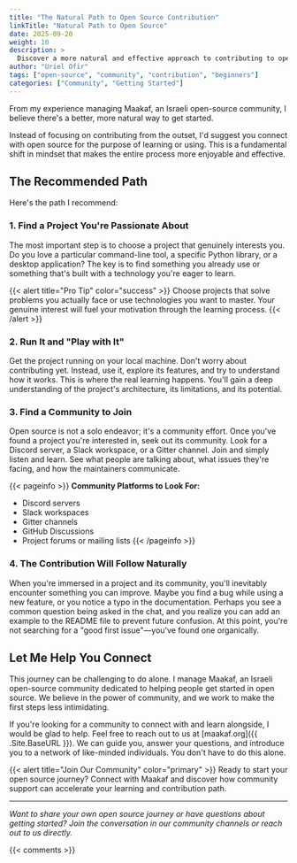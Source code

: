 ```yaml
---
title: "The Natural Path to Open Source Contribution"
linkTitle: "Natural Path to Open Source"
date: 2025-09-20
weight: 10
description: >
  Discover a more natural and effective approach to contributing to open source projects by focusing on learning and community connection first.
author: "Uriel Ofir"
tags: ["open-source", "community", "contribution", "beginners"]
categories: ["Community", "Getting Started"]
---
```


From my experience managing Maakaf, an Israeli open-source community, I believe there's a better, more natural way to get started.

Instead of focusing on contributing from the outset, I'd suggest you connect with open source for the purpose of learning or using. This is a fundamental shift in mindset that makes the entire process more enjoyable and effective.

## The Recommended Path

Here's the path I recommend:

### 1. Find a Project You're Passionate About

The most important step is to choose a project that genuinely interests you. Do you love a particular command-line tool, a specific Python library, or a desktop application? The key is to find something you already use or something that's built with a technology you're eager to learn.

{{< alert title="Pro Tip" color="success" >}}
Choose projects that solve problems you actually face or use technologies you want to master. Your genuine interest will fuel your motivation through the learning process.
{{< /alert >}}

### 2. Run It and "Play with It"

Get the project running on your local machine. Don't worry about contributing yet. Instead, use it, explore its features, and try to understand how it works. This is where the real learning happens. You'll gain a deep understanding of the project's architecture, its limitations, and its potential.

### 3. Find a Community to Join

Open source is not a solo endeavor; it's a community effort. Once you've found a project you're interested in, seek out its community. Look for a Discord server, a Slack workspace, or a Gitter channel. Join and simply listen and learn. See what people are talking about, what issues they're facing, and how the maintainers communicate.

{{< pageinfo >}}
**Community Platforms to Look For:**
- Discord servers
- Slack workspaces  
- Gitter channels
- GitHub Discussions
- Project forums or mailing lists
{{< /pageinfo >}}

### 4. The Contribution Will Follow Naturally

When you're immersed in a project and its community, you'll inevitably encounter something you can improve. Maybe you find a bug while using a new feature, or you notice a typo in the documentation. Perhaps you see a common question being asked in the chat, and you realize you can add an example to the README file to prevent future confusion. At this point, you're not searching for a "good first issue"—you've found one organically.

## Let Me Help You Connect

This journey can be challenging to do alone. I manage Maakaf, an Israeli open-source community dedicated to helping people get started in open source. We believe in the power of community, and we work to make the first steps less intimidating.

If you're looking for a community to connect with and learn alongside, I would be glad to help. Feel free to reach out to us at [maakaf.org]({{ .Site.BaseURL }}). We can guide you, answer your questions, and introduce you to a network of like-minded individuals. You don't have to do this alone.

{{< alert title="Join Our Community" color="primary" >}}
Ready to start your open source journey? Connect with Maakaf and discover how community support can accelerate your learning and contribution path.

---

*Want to share your own open source journey or have questions about getting started? Join the conversation in our community channels or reach out to us directly.*

{{< comments >}}